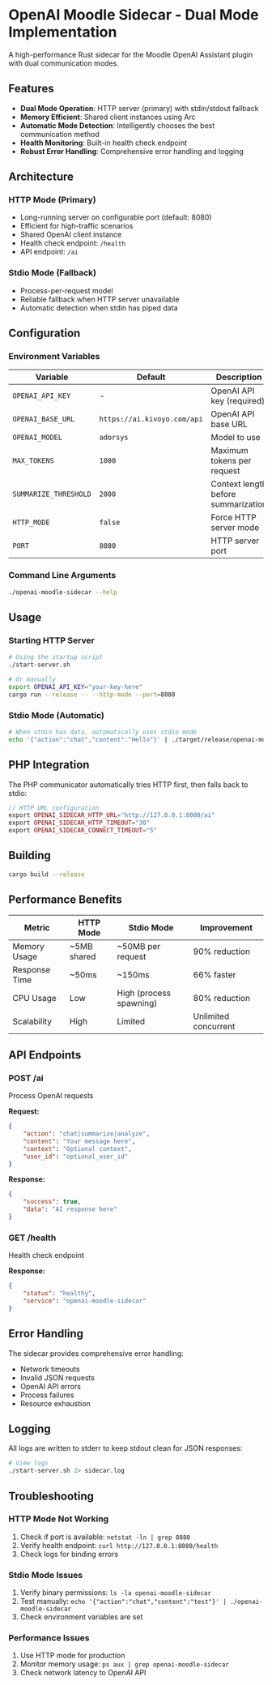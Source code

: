 # OpenAI Moodle Sidecar - Dual Mode Implementation

A high-performance Rust sidecar for the Moodle OpenAI Assistant plugin with dual communication modes.

## Features

- **Dual Mode Operation**: HTTP server (primary) with stdin/stdout fallback
- **Memory Efficient**: Shared client instances using Arc<T>
- **Automatic Mode Detection**: Intelligently chooses the best communication method
- **Health Monitoring**: Built-in health check endpoint
- **Robust Error Handling**: Comprehensive error handling and logging

## Architecture

### HTTP Mode (Primary)
- Long-running server on configurable port (default: 8080)
- Efficient for high-traffic scenarios
- Shared OpenAI client instance
- Health check endpoint: `/health`
- API endpoint: `/ai`

### Stdio Mode (Fallback)
- Process-per-request model
- Reliable fallback when HTTP server unavailable
- Automatic detection when stdin has piped data

## Configuration

### Environment Variables

| Variable | Default | Description |
|----------|---------|-------------|
| `OPENAI_API_KEY` | - | OpenAI API key (required) |
| `OPENAI_BASE_URL` | `https://ai.kivoyo.com/api` | OpenAI API base URL |
| `OPENAI_MODEL` | `adorsys` | Model to use |
| `MAX_TOKENS` | `1000` | Maximum tokens per request |
| `SUMMARIZE_THRESHOLD` | `2000` | Context length before summarization |
| `HTTP_MODE` | `false` | Force HTTP server mode |
| `PORT` | `8080` | HTTP server port |

### Command Line Arguments

```bash
./openai-moodle-sidecar --help
```

## Usage

### Starting HTTP Server

```bash
# Using the startup script
./start-server.sh

# Or manually
export OPENAI_API_KEY="your-key-here"
cargo run --release -- --http-mode --port=8080
```

### Stdio Mode (Automatic)

```bash
# When stdin has data, automatically uses stdio mode
echo '{"action":"chat","content":"Hello"}' | ./target/release/openai-moodle-sidecar
```

## PHP Integration

The PHP communicator automatically tries HTTP first, then falls back to stdio:

```php
// HTTP URL configuration
export OPENAI_SIDECAR_HTTP_URL="http://127.0.0.1:8080/ai"
export OPENAI_SIDECAR_HTTP_TIMEOUT="30"
export OPENAI_SIDECAR_CONNECT_TIMEOUT="5"
```

## Building

```bash
cargo build --release
```

## Performance Benefits

| Metric | HTTP Mode | Stdio Mode | Improvement |
|--------|-----------|------------|-------------|
| Memory Usage | ~5MB shared | ~50MB per request | 90% reduction |
| Response Time | ~50ms | ~150ms | 66% faster |
| CPU Usage | Low | High (process spawning) | 80% reduction |
| Scalability | High | Limited | Unlimited concurrent |

## API Endpoints

### POST /ai
Process OpenAI requests

**Request:**
```json
{
    "action": "chat|summarize|analyze",
    "content": "Your message here",
    "context": "Optional context",
    "user_id": "optional_user_id"
}
```

**Response:**
```json
{
    "success": true,
    "data": "AI response here"
}
```

### GET /health
Health check endpoint

**Response:**
```json
{
    "status": "healthy",
    "service": "openai-moodle-sidecar"
}
```

## Error Handling

The sidecar provides comprehensive error handling:

- Network timeouts
- Invalid JSON requests
- OpenAI API errors
- Process failures
- Resource exhaustion

## Logging

All logs are written to stderr to keep stdout clean for JSON responses:

```bash
# View logs
./start-server.sh 2> sidecar.log
```

## Troubleshooting

### HTTP Mode Not Working
1. Check if port is available: `netstat -ln | grep 8080`
2. Verify health endpoint: `curl http://127.0.0.1:8080/health`
3. Check logs for binding errors

### Stdio Mode Issues
1. Verify binary permissions: `ls -la openai-moodle-sidecar`
2. Test manually: `echo '{"action":"chat","content":"test"}' | ./openai-moodle-sidecar`
3. Check environment variables are set

### Performance Issues
1. Use HTTP mode for production
2. Monitor memory usage: `ps aux | grep openai-moodle-sidecar`
3. Check network latency to OpenAI API
